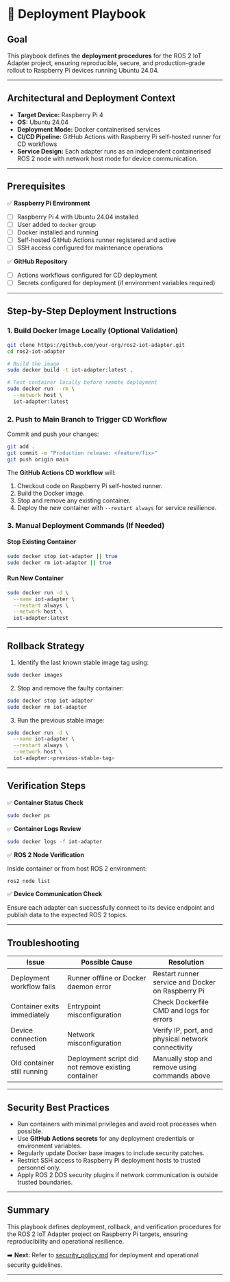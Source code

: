 # 🚀 Deployment Playbook

## Goal

This playbook defines the **deployment procedures** for the ROS 2 IoT Adapter project, ensuring reproducible, secure, and production-grade rollout to Raspberry Pi devices running Ubuntu 24.04.

---

## Architectural and Deployment Context

* **Target Device:** Raspberry Pi 4
* **OS:** Ubuntu 24.04
* **Deployment Mode:** Docker containerised services
* **CI/CD Pipeline:** GitHub Actions with Raspberry Pi self-hosted runner for CD workflows
* **Service Design:** Each adapter runs as an independent containerised ROS 2 node with network host mode for device communication.

---

## Prerequisites

✅ **Raspberry Pi Environment**

* [ ] Raspberry Pi 4 with Ubuntu 24.04 installed
* [ ] User added to `docker` group
* [ ] Docker installed and running
* [ ] Self-hosted GitHub Actions runner registered and active
* [ ] SSH access configured for maintenance operations

✅ **GitHub Repository**

* [ ] Actions workflows configured for CD deployment
* [ ] Secrets configured for deployment (if environment variables required)

---

## Step-by-Step Deployment Instructions

### 1. Build Docker Image Locally (Optional Validation)

```bash
git clone https://github.com/your-org/ros2-iot-adapter.git
cd ros2-iot-adapter

# Build the image
sudo docker build -t iot-adapter:latest .

# Test container locally before remote deployment
sudo docker run --rm \
  --network host \
  iot-adapter:latest
```

### 2. Push to Main Branch to Trigger CD Workflow

Commit and push your changes:

```bash
git add .
git commit -m "Production release: <feature/fix>"
git push origin main
```

The **GitHub Actions CD workflow** will:

1. Checkout code on Raspberry Pi self-hosted runner.
2. Build the Docker image.
3. Stop and remove any existing container.
4. Deploy the new container with `--restart always` for service resilience.

### 3. Manual Deployment Commands (If Needed)

#### Stop Existing Container

```bash
sudo docker stop iot-adapter || true
sudo docker rm iot-adapter || true
```

#### Run New Container

```bash
sudo docker run -d \
  --name iot-adapter \
  --restart always \
  --network host \
  iot-adapter:latest
```

---

## Rollback Strategy

1. Identify the last known stable image tag using:

```bash
sudo docker images
```

2. Stop and remove the faulty container:

```bash
sudo docker stop iot-adapter
sudo docker rm iot-adapter
```

3. Run the previous stable image:

```bash
sudo docker run -d \
  --name iot-adapter \
  --restart always \
  --network host \
  iot-adapter:<previous-stable-tag>
```

---

## Verification Steps

✅ **Container Status Check**

```bash
sudo docker ps
```

✅ **Container Logs Review**

```bash
sudo docker logs -f iot-adapter
```

✅ **ROS 2 Node Verification**

Inside container or from host ROS 2 environment:

```bash
ros2 node list
```

✅ **Device Communication Check**

Ensure each adapter can successfully connect to its device endpoint and publish data to the expected ROS 2 topics.

---

## Troubleshooting

| Issue                       | Possible Cause                                      | Resolution                                         |
| --------------------------- | --------------------------------------------------- | -------------------------------------------------- |
| Deployment workflow fails   | Runner offline or Docker daemon error               | Restart runner service and Docker on Raspberry Pi  |
| Container exits immediately | Entrypoint misconfiguration                         | Check Dockerfile CMD and logs for errors           |
| Device connection refused   | Network misconfiguration                            | Verify IP, port, and physical network connectivity |
| Old container still running | Deployment script did not remove existing container | Manually stop and remove using commands above      |

---

## Security Best Practices

* Run containers with minimal privileges and avoid root processes when possible.
* Use **GitHub Actions secrets** for any deployment credentials or environment variables.
* Regularly update Docker base images to include security patches.
* Restrict SSH access to Raspberry Pi deployment hosts to trusted personnel only.
* Apply ROS 2 DDS security plugins if network communication is outside trusted boundaries.

---

## Summary

This playbook defines deployment, rollback, and verification procedures for the ROS 2 IoT Adapter project on Raspberry Pi targets, ensuring reproducibility and operational resilience.

➡️ **Next:** Refer to [security\_policy.md](security_policy.md) for deployment and operational security guidelines.

---